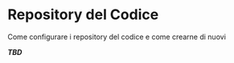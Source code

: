 # Repository del Codice

Come configurare i repository del codice e come crearne di nuovi

***TBD***
